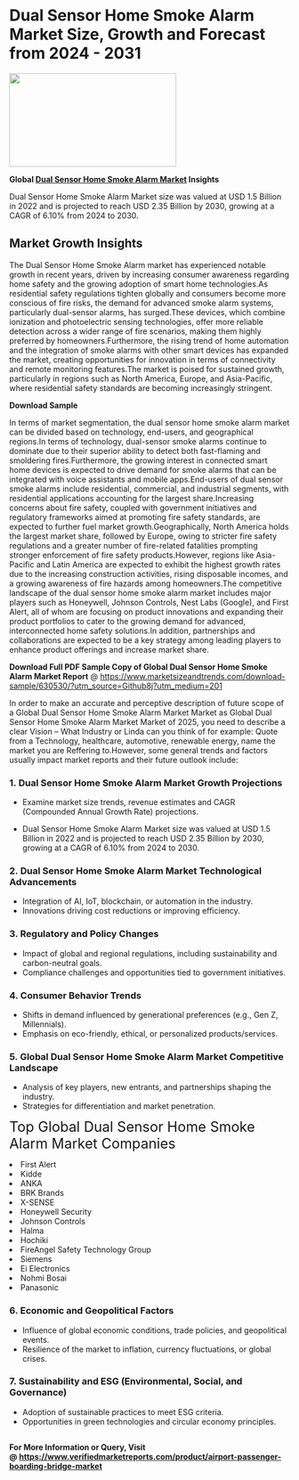 <H1>Dual Sensor Home Smoke Alarm Market Size, Growth and Forecast from 2024 - 2031</H1><img class="aligncenter size-medium wp-image-584254" src="https://thirdeyenews.in/wp-content/uploads/2024/09/Global-Market-Research-300x168.jpeg" alt="" width="300" height="168" /><p><strong>Global&nbsp;<a href="https://www.marketsizeandtrends.com/download-sample/630530/?utm_source=Github8j?utm_medium=201">Dual Sensor Home Smoke Alarm Market</a> Insights</strong></p><p>Dual Sensor Home Smoke Alarm Market size was valued at USD 1.5 Billion in 2022 and is projected to reach USD 2.35 Billion by 2030, growing at a CAGR of 6.10% from 2024 to 2030.</p><p><h2>Market Growth Insights</h2> <p>The Dual Sensor Home Smoke Alarm market has experienced notable growth in recent years, driven by increasing consumer awareness regarding home safety and the growing adoption of smart home technologies.As residential safety regulations tighten globally and consumers become more conscious of fire risks, the demand for advanced smoke alarm systems, particularly dual-sensor alarms, has surged.These devices, which combine ionization and photoelectric sensing technologies, offer more reliable detection across a wider range of fire scenarios, making them highly preferred by homeowners.Furthermore, the rising trend of home automation and the integration of smoke alarms with other smart devices has expanded the market, creating opportunities for innovation in terms of connectivity and remote monitoring features.The market is poised for sustained growth, particularly in regions such as North America, Europe, and Asia-Pacific, where residential safety standards are becoming increasingly stringent.</p> <p><strong>Download Sample</strong></p> <p>In terms of market segmentation, the dual sensor home smoke alarm market can be divided based on technology, end-users, and geographical regions.In terms of technology, dual-sensor smoke alarms continue to dominate due to their superior ability to detect both fast-flaming and smoldering fires.Furthermore, the growing interest in connected smart home devices is expected to drive demand for smoke alarms that can be integrated with voice assistants and mobile apps.End-users of dual sensor smoke alarms include residential, commercial, and industrial segments, with residential applications accounting for the largest share.Increasing concerns about fire safety, coupled with government initiatives and regulatory frameworks aimed at promoting fire safety standards, are expected to further fuel market growth.Geographically, North America holds the largest market share, followed by Europe, owing to stricter fire safety regulations and a greater number of fire-related fatalities prompting stronger enforcement of fire safety products.However, regions like Asia-Pacific and Latin America are expected to exhibit the highest growth rates due to the increasing construction activities, rising disposable incomes, and a growing awareness of fire hazards among homeowners.The competitive landscape of the dual sensor home smoke alarm market includes major players such as Honeywell, Johnson Controls, Nest Labs (Google), and First Alert, all of whom are focusing on product innovations and expanding their product portfolios to cater to the growing demand for advanced, interconnected home safety solutions.In addition, partnerships and collaborations are expected to be a key strategy among leading players to enhance product offerings and increase market share.<p><span class=""><strong>Download Full PDF Sample Copy of Global Dual Sensor Home Smoke Alarm Market Report</strong> @ <a href="https://www.marketsizeandtrends.com/download-sample/630530/?utm_source=Github8j?utm_medium=201" target="_blank">https://www.marketsizeandtrends.com/download-sample/630530/?utm_source=Github8j?utm_medium=201</a></span></p><p>In order to make an accurate and perceptive description of future scope of a Global&nbsp;Dual Sensor Home Smoke Alarm Market Market as Global&nbsp;Dual Sensor Home Smoke Alarm Market Market of 2025, you need to describe a clear Vision &ndash; What Industry or Linda can you think of for example: Quote from a Technology, healthcare, automotive, renewable energy, name the market you are Reffering to.However, some general trends and factors usually impact market reports and their future outlook include:</p><h3>1.&nbsp;<strong>Dual Sensor Home Smoke Alarm Market Growth Projections</strong></h3><ul><li>Examine market size trends, revenue estimates and CAGR (Compounded Annual Growth Rate) projections.</li><li><p>Dual Sensor Home Smoke Alarm Market size was valued at USD 1.5 Billion in 2022 and is projected to reach USD 2.35 Billion by 2030, growing at a CAGR of 6.10% from 2024 to 2030.</p></li></ul><h3>2.&nbsp;<strong>Dual Sensor Home Smoke Alarm Market Technological Advancements</strong></h3><ul><li>Integration of AI, IoT, blockchain, or automation in the industry.</li><li>Innovations driving cost reductions or improving efficiency.</li></ul><h3>3.&nbsp;<strong>Regulatory and Policy Changes</strong></h3><ul><li>Impact of global and regional regulations, including sustainability and carbon-neutral goals.</li><li>Compliance challenges and opportunities tied to government initiatives.</li></ul><h3>4.&nbsp;<strong>Consumer Behavior Trends</strong></h3><ul><li>Shifts in demand influenced by generational preferences (e.g., Gen Z, Millennials).</li><li>Emphasis on eco-friendly, ethical, or personalized products/services.</li></ul><h3>5.&nbsp;<strong>Global Dual Sensor Home Smoke Alarm Market Competitive Landscape</strong></h3><ul><li>Analysis of key players, new entrants, and partnerships shaping the industry.</li><li>Strategies for differentiation and market penetration.</li></ul><p data-pm-slice="1 1 []"><span style="color: inherit; font-family: inherit; font-size: 25px;">Top Global Dual Sensor Home Smoke Alarm Market Companies</span></p><div class="" data-test-id=""><p><li>First Alert</li><li> Kidde</li><li> ANKA</li><li> BRK Brands</li><li> X-SENSE</li><li> Honeywell Security</li><li> Johnson Controls</li><li> Halma</li><li> Hochiki</li><li> FireAngel Safety Technology Group</li><li> Siemens</li><li> Ei Electronics</li><li> Nohmi Bosai</li><li> Panasonic</li></p></div><h3>6.&nbsp;<strong>Economic and Geopolitical Factors</strong></h3><ul><li>Influence of global economic conditions, trade policies, and geopolitical events.</li><li>Resilience of the market to inflation, currency fluctuations, or global crises.</li></ul><h3>7.&nbsp;<strong>Sustainability and ESG (Environmental, Social, and Governance)</strong></h3><ul><li>Adoption of sustainable practices to meet ESG criteria.</li><li>Opportunities in green technologies and circular economy principles.</li></ul><h2><strong style="font-size: 14px;">For More Information or Query, Visit @&nbsp;</strong><a style="background-color: #ffffff; font-size: 14px;" href="https://www.marketsizeandtrends.com/report/dual-sensor-home-smoke-alarm-market/" target="_blank">https://www.verifiedmarketreports.com/product/airport-passenger-boarding-bridge-market</a></h2>